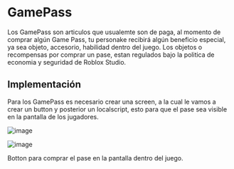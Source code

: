 # GamePass

Los GamePass son articulos que usualemte son de paga, al momento de comprar algún Game Pass, tu personake recibirá algún beneficio especial, ya sea objeto, accesorio, habilidad dentro del juego. Los objetos o recompensas por comprar un pase, estan regulados bajo la politica de economia y seguridad de Roblox Studio.

## Implementación

Para los GamePass es necesario crear una screen, a la cual le vamos a crear un button y posterior un localscript, esto para que el pase sea visible en la pantalla de los jugadores.

![image](https://github.com/OliverGlezMoo/Proyecto_Roblox/assets/123349304/f65f8d73-3290-42e2-a083-743ae8885007)

![image](https://github.com/OliverGlezMoo/Proyecto_Roblox/assets/123349304/84a65e80-3dce-451c-bcd2-6aaaec781a1c)

Botton para comprar el pase en la pantalla dentro del juego.
